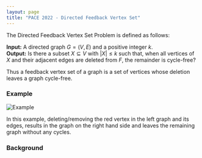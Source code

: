 ```yaml
---
layout: page
title: "PACE 2022 - Directed Feedback Vertex Set"
---
```


The Directed Feedback Vertex Set Problem is defined as follows:

**Input:** A directed graph $G = (V, E)$ and a positive integer $k$. <br/>
**Output:** Is there a subset $X \subseteq V$ with $|X| \leq k$ such that, when all vertices of $X$ and their adjacent edges are deleted from $F$, the remainder is cycle-free?

Thus a feedback vertex set of a graph is a set of vertices whose deletion leaves a graph cycle-free.

### Example

![Example]("/2022/img/examplemergedscaled.png)

In this example, deleting/removing the red vertex in the left graph and its edges, results in the graph on the right hand side and leaves the remaining graph without any cycles.

### Background 

<!--The Directed Feedback Vertex Set Problem has a wide range of applications including deadlock detection, program verification and VLSI chip design.  The problem is NP-complete even if restricted to graphs with maximum in- and out-degree two. The corresonding optimizion problem, i.e. finding the smallest cardinality feedback vertex set, can be solved in $O^*(1.9977^{|V|})$ due to an algorithm by Razgon. Chen et al. have shown that the problem is fixed-parameter tracktable if parameterized with the solution size $k$, i.e. Chen et al. develop an algorithm with running time $4^kk!n^{O(1)}$.-->


<!--## Literature-->

 <!--- Karp, Richard M. (1972), "Reducibility Among Combinatorial Problems", Proc. Symposium on Complexity of Computer Computations, IBM Thomas J. Watson Res. Center, Yorktown Heights, N.Y., New York: Plenum, pp. 85--103-->
 <!--- Razgon, I. (2007), "Computing minimum directed feedback vertex set in $O^*(1.9977^n)$", in Proceedings of the 10th Italian Conference on Theoretical Computer Science, World Scientific, pp. 70–81-->
 <!--- Chen, Jianer; Liu, Yang; Lu, Songjian; O'Sullivan, Barry; Razgon, Igor (2008), "A fixed-parameter algorithm for the directed feedback vertex set problem", Journal of the ACM, 55 (5), Art. 21-->


